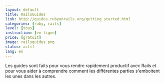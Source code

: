 ```yaml
---
layout: default
title: RailsGuides
link: http://guides.rubyonrails.org/getting_started.html
categories: [ruby, rails]
level: [tous]
instruction: [en-ligne]
price: [gratuit]
image: railsguides.png
status: actif
lang: en
---
```


Les guides sont faits pour vous rendre rapidement productif avec Rails et pour vous aider à comprendre comment les différentes parties s'emboitent les unes dans les autres.
